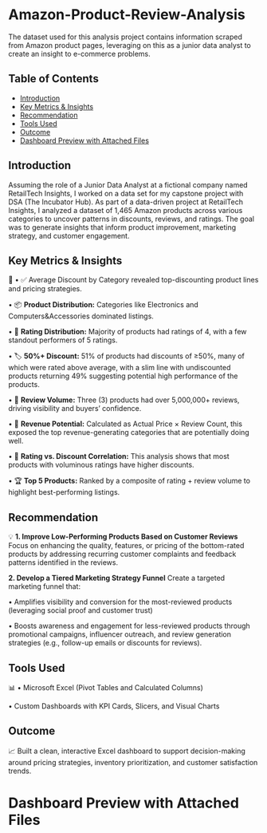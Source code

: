 # Amazon-Product-Review-Analysis
The dataset used for this analysis project contains information scraped from Amazon product pages, leveraging on this as a junior data analyst to create an insight to e-commerce problems.

## Table of Contents 
- [Introduction](#introduction)
- [Key Metrics & Insights](#key-metrics--insights)
- [Recommendation](#recommendation)
- [Tools Used](#tools-used)
- [Outcome](#outcome)
- [Dashboard Preview with Attached Files](#dashboard-preview-with-attached-files) 

## Introduction

Assuming the role of a Junior Data Analyst at a fictional company named RetailTech Insights, I worked on a data set for my capstone project with DSA (The Incubator Hub).
As part of a data-driven project at RetailTech Insights, I analyzed a dataset of 1,465 Amazon products across various categories to uncover patterns in discounts, reviews, and ratings. The goal was to generate insights that inform product improvement, marketing strategy, and customer engagement.

## Key Metrics & Insights
🔑
•	✅ Average Discount by Category revealed top-discounting product lines and pricing strategies.

•	📦 **Product Distribution:** Categories like Electronics and Computers&Accessories dominated listings.

•	🌟 **Rating Distribution:** Majority of products had ratings of 4, with a few standout performers of 5 ratings.

•	🏷️ **50%+ Discount:** 51% of products had discounts of ≥50%, many of which were rated above average, with a slim line with undiscounted products returning 49% suggesting potential high performance of the products.

•	💬 **Review Volume:** Three (3) products had over 5,000,000+ reviews, driving visibility and buyers’ confidence.

•	💸 **Revenue Potential:** Calculated as Actual Price × Review Count, this exposed the top revenue-generating categories that are potentially doing well.

•	🔁 **Rating vs. Discount Correlation:** This analysis shows that most products with voluminous ratings have higher discounts.

•	🏆 **Top 5 Products:** Ranked by a composite of rating + review volume to highlight best-performing listings.

## Recommendation 
💡
**1. Improve Low-Performing Products Based on Customer Reviews**
Focus on enhancing the quality, features, or pricing of the bottom-rated products by addressing recurring customer complaints and feedback patterns identified in the reviews.

**2. Develop a Tiered Marketing Strategy Funnel**
Create a targeted marketing funnel that:

•	Amplifies visibility and conversion for the most-reviewed products (leveraging social proof and customer trust)

•	Boosts awareness and engagement for less-reviewed products through promotional campaigns, influencer outreach, and review generation strategies (e.g., follow-up emails or discounts for reviews).

## Tools Used
📊
•	Microsoft Excel (Pivot Tables and Calculated Columns)

•	Custom Dashboards with KPI Cards, Slicers, and Visual Charts

## Outcome 
📈 Built a clean, interactive Excel dashboard to support decision-making around pricing strategies, inventory prioritization, and customer satisfaction trends.

# Dashboard Preview with Attached Files 



